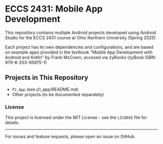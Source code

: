 # ECCS 2431: Mobile App Development

This repository contains multiple Android projects developed using Android Studio for the ECCS 2431 course at Ohio Northern University (Spring 2025)

Each project has its own dependencies and configurations, and are based on example apps provided in the textbook "Mobile App Development with Android and Kotlin" by Frank McCown, accesed via zyBooks (zyBook ISBN: 979-8-203-95975-1)

## Projects in This Repository
- `P1_App` (see p1_app/README.md)
- Other projects (to be documented separately)

### License
This project is licensed under the MIT License - see the `LICENSE` file for details.

---
For issues and feature requests, please open an issue on GitHub.


